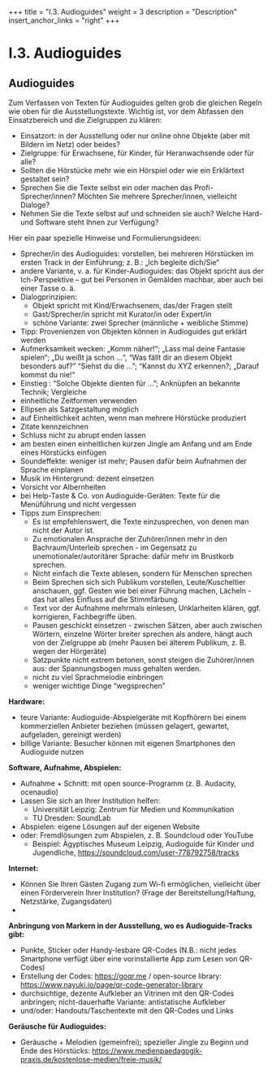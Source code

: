+++
title = "I.3. Audioguides"
weight = 3
description = "Description"
insert_anchor_links = "right"
+++

# I.3. Audioguides

## Audioguides
Zum Verfassen von Texten für Audioguides gelten grob die gleichen Regeln wie oben für die Ausstellungstexte. Wichtig ist, vor dem Abfassen den Einsatzbereich und die Zielgruppen zu klären:
* Einsatzort: in der Ausstellung oder nur online ohne Objekte (aber mit Bildern im Netz) oder beides?
* Zielgruppe: für Erwachsene, für Kinder, für Heranwachsende oder für alle?
* Sollten die Hörstücke mehr wie ein Hörspiel oder wie ein Erklärtext gestaltet sein?
* Sprechen Sie die Texte selbst ein oder machen das Profi-Sprecher/innen? Möchten Sie mehrere Sprecher/innen, vielleicht Dialoge?
* Nehmen Sie die Texte selbst auf und schneiden sie auch? Welche Hard- und Software steht Ihnen zur Verfügung?

Hier ein paar spezielle Hinweise und Formulierungsideen:
* Sprecher/in des Audioguides: vorstellen, bei mehreren Hörstücken im ersten Track in der Einführung; z. B.: „Ich begleite dich/Sie“
* andere Variante, v. a. für Kinder-Audioguides: das Objekt spricht aus der Ich-Perspektive – gut bei Personen in Gemälden machbar, aber auch bei einer Tasse o. ä.
* Dialogprinzipien: 
    * Objekt spricht mit Kind/Erwachsenem, das/der Fragen stellt
    * Gast/Sprecher/in spricht mit Kurator/in oder Expert/in
    * schöne Variante: zwei Sprecher (männliche + weibliche Stimme)
* Tipp: Provenienzen von Objekten können in Audioguides gut erklärt werden
* Aufmerksamkeit wecken: „Komm näher!“; „Lass mal deine Fantasie spielen“; „Du weißt ja schon …“, “Was fällt dir an diesem Objekt besonders auf?” “Siehst du die ...”; “Kannst du XYZ erkennen?; „Darauf kommst du nie!“
* Einstieg : “Solche Objekte dienten für ...”; Anknüpfen an bekannte Technik; Vergleiche
* einheitliche Zeitformen verwenden
* Ellipsen als Satzgestaltung möglich
* auf Einheitlichkeit achten, wenn man mehrere Hörstücke produziert
* Zitate kennzeichnen
* Schluss nicht zu abrupt enden lassen
* am besten einen einheitlichen kurzen Jingle am Anfang und am Ende eines Hörstücks einfügen
* Soundeffekte: weniger ist mehr; Pausen dafür beim Aufnahmen der Sprache einplanen
* Musik im Hintergrund: dezent einsetzen
* Vorsicht vor Albernheiten
* bei Help-Taste & Co. von Audioguide-Geräten: Texte für die Menüführung und nicht vergessen
* Tipps zum Einsprechen:
    * Es ist empfehlenswert, die Texte einzusprechen, von denen man nicht der Autor ist.
    * Zu emotionalen Ansprache der Zuhörer/innen mehr in den Bachraum/Unterleib sprechen - im Gegensatz zu unemotionaler/autoritärer Sprache: dafür mehr im Brustkorb sprechen.
    * Nicht einfach die Texte ablesen, sondern für Menschen sprechen
    * Beim Sprechen sich sich Publikum vorstellen, Leute/Kuscheltier anschauen, ggf. Gesten wie bei einer Führung machen, Lächeln - das hat alles Einfluss auf die Stimmfärbung.
    * Text vor der Aufnahme mehrmals einlesen, Unklarheiten klären, ggf. korrigieren, Fachbegriffe üben.
    * Pausen geschickt einsetzen - zwischen Sätzen, aber auch zwischen Wörtern, einzelne Wörter breiter sprechen als andere, hängt auch von der Zielgruppe ab (mehr Pausen bei älterem Publikum, z. B. wegen der Hörgeräte)
    * Satzpunkte nicht extrem betonen, sonst steigen die Zuhörer/innen aus: der Spannungsbogen muss gehalten werden.
    * nicht zu viel Sprachmelodie einbringen
    * weniger wichtige Dinge “wegsprechen”

**Hardware:**
* teure Variante: Audioguide-Abspielgeräte mit Kopfhörern bei einem kommerziellen Anbieter beziehen (müssen gelagert, gewartet, aufgeladen, gereinigt werden)
* billige Variante: Besucher können mit eigenen Smartphones den Audioguide nutzen

**Software, Aufnahme, Abspielen:**
* Aufnahme + Schnitt: mit open source-Programm (z. B. Audacity, ocenaudio)
* Lassen Sie sich an Ihrer Institution helfen:
    * Universität Leipzig: Zentrum für Medien und Kommunikation
    * TU Dresden: SoundLab 
* Abspielen: eigene Lösungen auf der eigenen Website
* oder: Fremdlösungen zum Abspielen, z. B. Soundcloud oder YouTube
    * Beispiel: Ägyptisches Museum Leipzig, Audioguide für Kinder und Jugendliche, https://soundcloud.com/user-778792758/tracks 

**Internet:**
* Können Sie Ihren Gästen Zugang zum Wi-fi ermöglichen, vielleicht über einen Förderverein Ihrer Institution? (Frage der Bereitstellung/Haftung, Netzstärke, Zugangsdaten)
* 
**Anbringung von Markern in der Ausstellung, wo es Audioguide-Tracks gibt:**
* Punkte, Sticker oder Handy-lesbare QR-Codes (N.B.: nicht jedes Smartphone verfügt über eine vorinstallierte App zum Lesen von QR-Codes)
* Erstellung der Codes: https://goqr.me / open-source library: https://www.nayuki.io/page/qr-code-generator-library
* durchsichtige, dezente Aufkleber an Vitrinen mit den QR-Codes anbringen; nicht-dauerhafte Variante: antistatische Aufkleber
* und/oder: Handouts/Taschentexte mit den QR-Codes und Links

**Geräusche für Audioguides:**
* Geräusche + Melodien (gemeinfrei); spezieller Jingle zu Beginn und Ende des Hörstücks: https://www.medienpaedagogik-praxis.de/kostenlose-medien/freie-musik/ 

